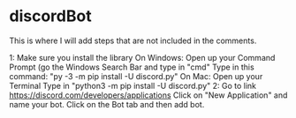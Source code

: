 # discordBot
This is where I will add steps that are not included in the comments.

1: Make sure you install the library
  On Windows:
    Open up your Command Prompt (go the Windows Search Bar and type in "cmd"
    Type in this command: "py -3 -m pip install -U discord.py"
  On Mac:
    Open up your Terminal
    Type in "python3 -m pip install -U discord.py"
2: Go to link https://discord.com/developers/applications
  Click on "New Application" and name your bot.
  Click on the Bot tab and then add bot.
